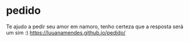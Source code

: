 # pedido

Te ajudo a pedir seu amor em namoro, tenho certeza que a resposta será um sim :)
https://luuanamendes.github.io/pedido/

